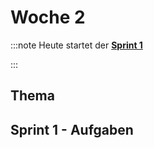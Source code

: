 # Woche 2

:::note Heute startet der **[Sprint 1](/docs/sprints/sprint-1/index.md)**

:::

## Thema

<Slide name="projektmanagement"/>

## Sprint 1 - Aufgaben


<DocCardList />
